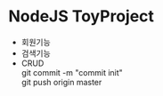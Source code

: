 # NodeJS ToyProject

- 회원기능  
- 검색기능  
- CRUD  
git commit -m "commit init"  
git push origin master
